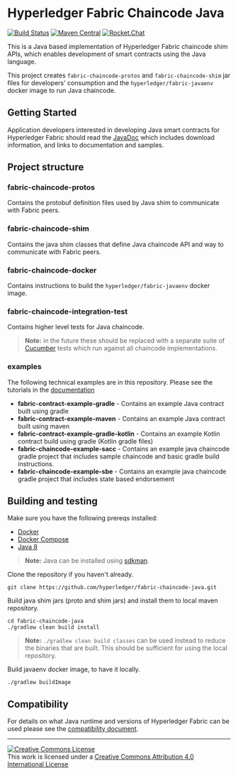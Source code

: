 # Hyperledger Fabric Chaincode Java

[![Build Status](https://dev.azure.com/Hyperledger/Fabric-Chaincode-Java/_apis/build/status/Fabric-Chaincode-Java?branchName=master)](https://dev.azure.com/Hyperledger/Fabric-Chaincode-Java/_build/latest?definitionId=39&branchName=master)
[![Maven Central](https://maven-badges.herokuapp.com/maven-central/org.hyperledger.fabric-chaincode-java/fabric-chaincode-shim/badge.svg)](https://maven-badges.herokuapp.com/maven-central/org.hyperledger.fabric-chaincode-java/fabric-chaincode-shim)
[![Rocket.Chat](https://chat.hyperledger.org/images/join-chat.svg)](https://chat.hyperledger.org/channel/fabric-java-chaincode)

This is a Java based implementation of Hyperledger Fabric chaincode shim APIs, which enables development of smart contracts using the Java language.

This project creates `fabric-chaincode-protos` and `fabric-chaincode-shim` jar
files for developers' consumption and the `hyperledger/fabric-javaenv` docker image
to run Java chaincode.

## Getting Started

Application developers interested in developing Java smart contracts for Hyperledger Fabric should read the [JavaDoc](https://hyperledger.github.io/fabric-chaincode-java/) which includes download information, and links to documentation and samples.

## Project structure

### fabric-chaincode-protos

Contains the protobuf definition files used by Java shim to communicate with Fabric peers.

### fabric-chaincode-shim

Contains the java shim classes that define Java chaincode API and way to communicate with Fabric peers.

### fabric-chaincode-docker

Contains instructions to build the `hyperledger/fabric-javaenv` docker image.

### fabric-chaincode-integration-test

Contains higher level tests for Java chaincode.

> **Note:** in the future these should be replaced with a separate suite of [Cucumber](https://cucumber.io) tests which run against all chaincode implementations.

### examples

The following technical examples are in this repository. Please see the tutorials in the [documentation](https://hyperledger-fabric.readthedocs.io/en/latest/tutorial/commercial_paper.html)


- **fabric-contract-example-gradle**  -  Contains an example Java contract built using gradle
- **fabric-contract-example-maven**  -  Contains an example Java contract built using maven
- **fabric-contract-example-gradle-kotlin**  -  Contains an example Kotlin contract build using gradle (Kotlin gradle files)
- **fabric-chaincode-example-sacc**  -  Contains an example java chaincode gradle project that includes sample chaincode and basic gradle build instructions.
- **fabric-chaincode-example-sbe**  -  Contains an example java chaincode gradle project that includes state based endorsement

  


## Building and testing

Make sure you have the following prereqs installed:

- [Docker](https://www.docker.com/get-docker)
- [Docker Compose](https://docs.docker.com/compose/install/)
- [Java 8](https://www.java.com)

> **Note:** Java can be installed using [sdkman](https://sdkman.io/).

Clone the repository if you haven't already.

```
git clone https://github.com/hyperledger/fabric-chaincode-java.git
```

Build java shim jars (proto and shim jars) and install them to local maven repository.

```
cd fabric-chaincode-java
./gradlew clean build install
```

> **Note:** `./gradlew clean build classes` can be used instead to reduce the binaries that are built. This should be sufficient for using the local repository.

Build javaenv docker image, to have it locally.

```
./gradlew buildImage
```

## Compatibility

For details on what Java runtime and versions of Hyperledger Fabric can be used please see the [compatibility document](COMPATIBILITY.md).

---

[![Creative Commons License](https://i.creativecommons.org/l/by/4.0/88x31.png)](http://creativecommons.org/licenses/by/4.0/)  
This work is licensed under a [Creative Commons Attribution 4.0 International License](http://creativecommons.org/licenses/by/4.0/)
